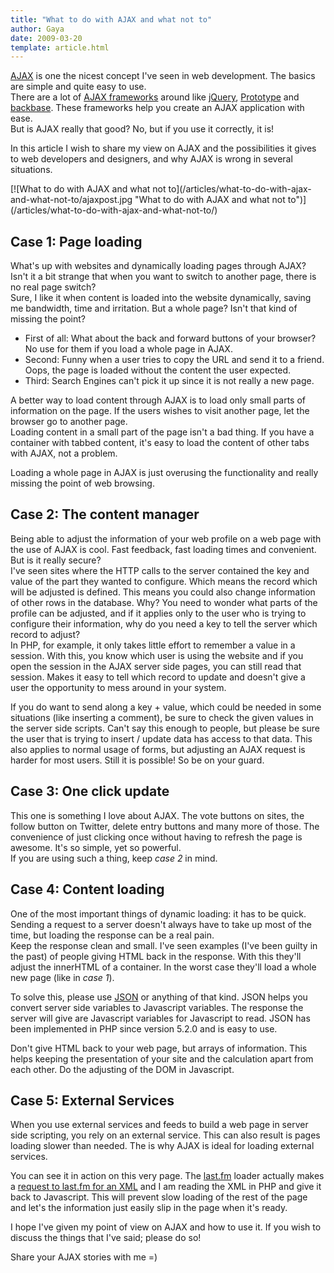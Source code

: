 ```yaml
---
title: "What to do with AJAX and what not to"
author: Gaya
date: 2009-03-20
template: article.html
---
```

[AJAX](http://en.wikipedia.org/wiki/Ajax_%28programming%29) is one the nicest concept I've seen in web development. The basics are simple and quite easy to use.  
 There are a lot of [AJAX frameworks](http://en.wikipedia.org/wiki/List_of_Ajax_frameworks) around like [jQuery](http://jquery.com/), [Prototype](http://www.prototypejs.org/) and [backbase](http://bdn.backbase.com/). These frameworks help you create an AJAX application with ease.  
 But is AJAX really that good? No, but if you use it correctly, it is!

In this article I wish to share my view on AJAX and the possibilities it gives to web developers and designers, and why AJAX is wrong in several situations.

<div class="border">[![What to do with AJAX and what not to](/articles/what-to-do-with-ajax-and-what-not-to/ajaxpost.jpg "What to do with AJAX and what not to")](/articles/what-to-do-with-ajax-and-what-not-to/)</div><span class="more"></span>

**Case 1: Page loading**
------------------------

What's up with websites and dynamically loading pages through AJAX? Isn't it a bit strange that when you want to switch to another page, there is no real page switch?  
 Sure, I like it when content is loaded into the website dynamically, saving me bandwidth, time and irritation. But a whole page? Isn't that kind of missing the point?

- First of all: What about the back and forward buttons of your browser? No use for them if you load a whole page in AJAX.
- Second: Funny when a user tries to copy the URL and send it to a friend. Oops, the page is loaded without the content the user expected.
- Third: Search Engines can't pick it up since it is not really a new page.

A better way to load content through AJAX is to load only small parts of information on the page. If the users wishes to visit another page, let the browser go to another page.  
 Loading content in a small part of the page isn't a bad thing. If you have a container with tabbed content, it's easy to load the content of other tabs with AJAX, not a problem.

Loading a whole page in AJAX is just overusing the functionality and really missing the point of web browsing.

**Case 2: The content manager**
-------------------------------

Being able to adjust the information of your web profile on a web page with the use of AJAX is cool. Fast feedback, fast loading times and convenient. But is it really secure?  
 I've seen sites where the HTTP calls to the server contained the key and value of the part they wanted to configure. Which means the record which will be adjusted is defined. This means you could also change information of other rows in the database. Why? You need to wonder what parts of the profile can be adjusted, and if it applies only to the user who is trying to configure their information, why do you need a key to tell the server which record to adjust?  
 In PHP, for example, it only takes little effort to remember a value in a session. With this, you know which user is using the website and if you open the session in the AJAX server side pages, you can still read that session. Makes it easy to tell which record to update and doesn't give a user the opportunity to mess around in your system.

If you do want to send along a key + value, which could be needed in some situations (like inserting a comment), be sure to check the given values in the server side scripts. Can't say this enough to people, but please be sure the user that is trying to insert / update data has access to that data. This also applies to normal usage of forms, but adjusting an AJAX request is harder for most users. Still it is possible! So be on your guard.

**Case 3: One click update**
----------------------------

This one is something I love about AJAX. The vote buttons on sites, the follow button on Twitter, delete entry buttons and many more of those. The convenience of just clicking once without having to refresh the page is awesome. It's so simple, yet so powerful.  
 If you are using such a thing, keep *case 2* in mind.

**Case 4: Content loading**
---------------------------

One of the most important things of dynamic loading: it has to be quick. Sending a request to a server doesn't always have to take up most of the time, but loading the response can be a real pain.  
 Keep the response clean and small. I've seen examples (I've been guilty in the past) of people giving HTML back in the response. With this they'll adjust the innerHTML of a container. In the worst case they'll load a whole new page (like in *case 1*).

To solve this, please use [JSON](http://www.php.net/json_encode) or anything of that kind. JSON helps you convert server side variables to Javascript variables. The response the server will give are Javascript variables for Javascript to read. JSON has been implemented in PHP since version 5.2.0 and is easy to use.

Don't give HTML back to your web page, but arrays of information. This helps keeping the presentation of your site and the calculation apart from each other. Do the adjusting of the DOM in Javascript.

Case 5: External Services
-------------------------

When you use external services and feeds to build a web page in server side scripting, you rely on an external service. This can also result is pages loading slower than needed. The is why AJAX is ideal for loading external services.

You can see it in action on this very page. The [last.fm](http://www.last.fm/user/xgayax) loader actually makes a [request to last.fm for an XML](http://www.last.fm/api/show?service=278) and I am reading the XML in PHP and give it back to Javascript. This will prevent slow loading of the rest of the page and let's the information just easily slip in the page when it's ready.

I hope I've given my point of view on AJAX and how to use it. If you wish to discuss the things that I've said; please do so!

Share your AJAX stories with me =)